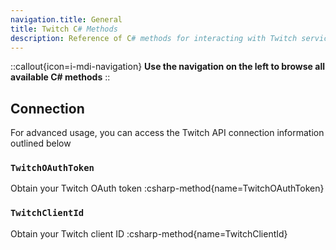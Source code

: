 ```yaml
---
navigation.title: General
title: Twitch C# Methods
description: Reference of C# methods for interacting with Twitch services
---
```


::callout{icon=i-mdi-navigation}
**Use the navigation on the left to browse all available C# methods**
::

## Connection
For advanced usage, you can access the Twitch API connection information outlined below

### `TwitchOAuthToken`
Obtain your Twitch OAuth token
:csharp-method{name=TwitchOAuthToken}

### `TwitchClientId`
Obtain your Twitch client ID
:csharp-method{name=TwitchClientId}